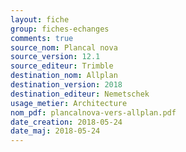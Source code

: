 ```yaml
---
layout: fiche
group: fiches-echanges
comments: true
source_nom: Plancal nova
source_version: 12.1
source_editeur: Trimble
destination_nom: Allplan
destination_version: 2018
destination_editeur: Nemetschek
usage_metier: Architecture
nom_pdf: plancalnova-vers-allplan.pdf
date_creation: 2018-05-24
date_maj: 2018-05-24
---
```

